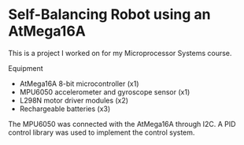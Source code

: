 # Self-Balancing Robot using an AtMega16A

This is a project I worked on for my Microprocessor Systems course.

Equipment
* AtMega16A 8-bit microcontroller (x1)
* MPU6050 accelerometer and gyroscope sensor (x1)
* L298N motor driver modules (x2)
* Rechargeable batteries (x3)

The MPU6050 was connected with the AtMega16A through I2C. A PID control library was used to implement the control system.

